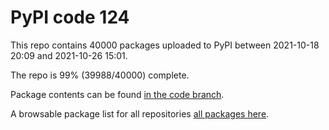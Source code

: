 # PyPI code 124

This repo contains 40000 packages uploaded to PyPI between 
2021-10-18 20:09 and 2021-10-26 15:01.

The repo is 99% (39988/40000) complete.

Package contents can be found [in the code branch](https://github.com/pypi-data/pypi-mirror-124/tree/code/packages).

A browsable package list for all repositories [all packages here](https://pypi-data.github.io/website/repositories/pypi-mirror-124).


